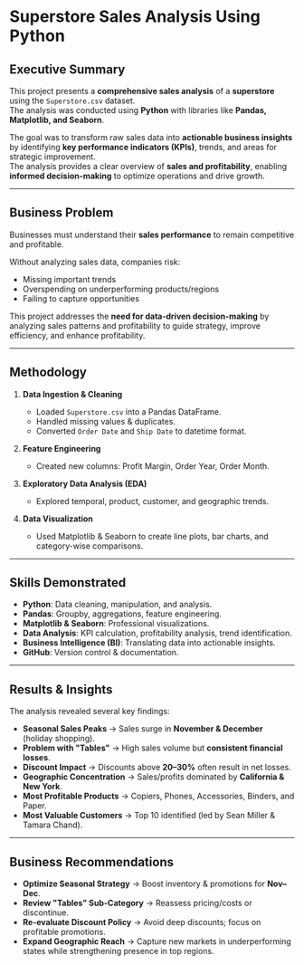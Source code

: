 # Superstore Sales Analysis Using Python

## Executive Summary
This project presents a **comprehensive sales analysis** of a **superstore** using the `Superstore.csv` dataset.  
The analysis was conducted using **Python** with libraries like **Pandas, Matplotlib, and Seaborn**.  

The goal was to transform raw sales data into **actionable business insights** by identifying **key performance indicators (KPIs)**, trends, and areas for strategic improvement.  
The analysis provides a clear overview of **sales and profitability**, enabling **informed decision-making** to optimize operations and drive growth.

---

## Business Problem
Businesses must understand their **sales performance** to remain competitive and profitable.  

Without analyzing sales data, companies risk:  
- Missing important trends  
- Overspending on underperforming products/regions  
- Failing to capture opportunities  

This project addresses the **need for data-driven decision-making** by analyzing sales patterns and profitability to guide strategy, improve efficiency, and enhance profitability.

---

## Methodology
1. **Data Ingestion & Cleaning**  
   - Loaded `Superstore.csv` into a Pandas DataFrame.  
   - Handled missing values & duplicates.  
   - Converted `Order Date` and `Ship Date` to datetime format.  

2. **Feature Engineering**  
   - Created new columns: Profit Margin, Order Year, Order Month.  

3. **Exploratory Data Analysis (EDA)**  
   - Explored temporal, product, customer, and geographic trends.  

4. **Data Visualization**  
   - Used Matplotlib & Seaborn to create line plots, bar charts, and category-wise comparisons.  

---

## Skills Demonstrated
- **Python**: Data cleaning, manipulation, and analysis.  
- **Pandas**: Groupby, aggregations, feature engineering.  
- **Matplotlib & Seaborn**: Professional visualizations.  
- **Data Analysis**: KPI calculation, profitability analysis, trend identification.  
- **Business Intelligence (BI)**: Translating data into actionable insights.  
- **GitHub**: Version control & documentation.  

---

## Results & Insights
The analysis revealed several key findings:  
- **Seasonal Sales Peaks** → Sales surge in **November & December** (holiday shopping).  
- **Problem with "Tables"** → High sales volume but **consistent financial losses**.  
- **Discount Impact** → Discounts above **20–30%** often result in net losses.  
- **Geographic Concentration** → Sales/profits dominated by **California & New York**.  
- **Most Profitable Products** → Copiers, Phones, Accessories, Binders, and Paper.  
- **Most Valuable Customers** → Top 10 identified (led by Sean Miller & Tamara Chand).  

---

## Business Recommendations
- **Optimize Seasonal Strategy** → Boost inventory & promotions for **Nov–Dec**.  
- **Review "Tables" Sub-Category** → Reassess pricing/costs or discontinue.  
- **Re-evaluate Discount Policy** → Avoid deep discounts; focus on profitable promotions.  
- **Expand Geographic Reach** → Capture new markets in underperforming states while strengthening presence in top regions.
